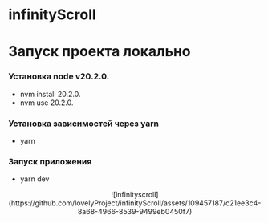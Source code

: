 # infinityScroll

# Запуск проекта локально

### Установка node v20.2.0.
- nvm install 20.2.0.
- nvm use 20.2.0.

### Установка зависимостей через yarn
- yarn

### Запуск приложения 
- yarn dev


<p align="center">
  ![infinityscroll](https://github.com/lovelyProject/infinityScroll/assets/109457187/c21ee3c4-8a68-4966-8539-9499eb0450f7)
</p>
